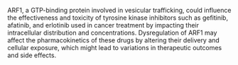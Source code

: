 ARF1, a GTP-binding protein involved in vesicular trafficking, could influence the effectiveness and toxicity of tyrosine kinase inhibitors such as gefitinib, afatinib, and erlotinib used in cancer treatment by impacting their intracellular distribution and concentrations. Dysregulation of ARF1 may affect the pharmacokinetics of these drugs by altering their delivery and cellular exposure, which might lead to variations in therapeutic outcomes and side effects.